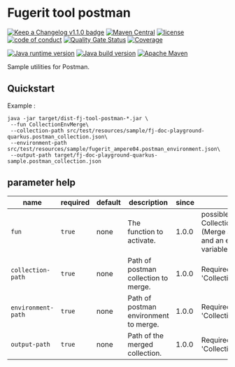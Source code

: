 # **Fugerit tool postman**

[![Keep a Changelog v1.1.0 badge](https://img.shields.io/badge/changelog-Keep%20a%20Changelog%20v1.1.0-%23E05735)](CHANGELOG.md)
[![Maven Central](https://img.shields.io/maven-central/v/org.fugerit.java/fj-tool-postman.svg)](https://mvnrepository.com/artifact/org.fugerit.java/fj-tool-postman)
[![license](https://img.shields.io/badge/License-Apache%20License%202.0-teal.svg)](https://opensource.org/licenses/Apache-2.0)
[![code of conduct](https://img.shields.io/badge/conduct-Contributor%20Covenant-purple.svg)](https://github.com/fugerit-org/fj-universe/blob/main/CODE_OF_CONDUCT.md)
[![Quality Gate Status](https://sonarcloud.io/api/project_badges/measure?project=fugerit-org_fj-tool-postman&metric=alert_status)](https://sonarcloud.io/summary/new_code?id=fugerit-org_fj-tool-postman)
[![Coverage](https://sonarcloud.io/api/project_badges/measure?project=fugerit-org_fj-tool-postman&metric=coverage)](https://sonarcloud.io/summary/new_code?id=fugerit-org_fj-tool-postman)

[![Java runtime version](https://img.shields.io/badge/run%20on-java%208+-%23113366.svg?style=for-the-badge&logo=openjdk&logoColor=white)](https://universe.fugerit.org/src/docs/versions/java11.html)
[![Java build version](https://img.shields.io/badge/build%20on-java%2011+-%23ED8B00.svg?style=for-the-badge&logo=openjdk&logoColor=white)](https://universe.fugerit.org/src/docs/versions/java11.html)
[![Apache Maven](https://img.shields.io/badge/Apache%20Maven-3.9.0+-C71A36?style=for-the-badge&logo=Apache%20Maven&logoColor=white)](https://universe.fugerit.org/src/docs/versions/maven3_9.html)

Sample utilities for Postman.

## **Quickstart**

Example :

```shell
java -jar target/dist-fj-tool-postman-*.jar \
 --fun CollectionEnvMerge\
 --collection-path src/test/resources/sample/fj-doc-playground-quarkus.postman_collection.json\
 --environment-path src/test/resources/sample/fugerit_ampere04.postman_environment.json\
 --output-path target/fj-doc-playground-quarkus-sample.postman_collection.json
```

## **parameter help**

| **name**           | **required** | **default** | **description**                       | **since** | **info**                                                                                        |
|--------------------|--------------|-------------|---------------------------------------|-----------|-------------------------------------------------------------------------------------------------|
| `fun`              | `true`       | none        | The function to activate.             | 1.0.0     | possible values are : CollectionEnvMerge (Merge a collection and an environment variables file) |
| `collection-path`  | `true`       | none        | Path of postman collection to merge.  | 1.0.0     | Required only for fun 'CollectionEnvMerge'.                                                     |
| `environment-path` | `true`       | none        | Path of postman environment to merge. | 1.0.0     | Required only for fun 'CollectionEnvMerge'.                                                     |
| `output-path`      | `true`       | none        | Path of the merged collection.        | 1.0.0     | Required only for fun 'CollectionEnvMerge'.                                                     |
